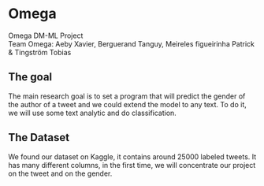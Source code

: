 # Omega
Omega DM-ML Project<br>
Team Omega: Aeby Xavier, Berguerand Tanguy, Meireles figueirinha Patrick & Tingström Tobias<br>
## The goal<br>
The main research goal is to set a program that will predict the gender of the author of a tweet and we could extend the model to any text.
To do it, we will use some text analytic and do classification.

## The Dataset<br>

We found our dataset on Kaggle, it contains around 25000 labeled tweets. It has many different columns, in the first time, we will concentrate our project on the tweet and on the gender.
